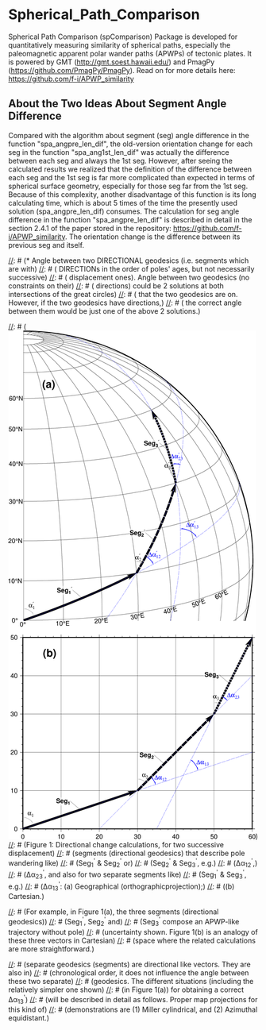 # Spherical_Path_Comparison
Spherical Path Comparison (spComparison) Package is developed for quantitatively
measuring similarity of spherical paths, especially the paleomagnetic apparent
polar wander paths (APWPs) of tectonic plates. It is powered by GMT
(http://gmt.soest.hawaii.edu/) and PmagPy (https://github.com/PmagPy/PmagPy).
Read on for more details here: https://github.com/f-i/APWP_similarity

## About the Two Ideas About Segment Angle Difference
Compared with the algorithm about segment (seg) angle difference in the function
"spa_angpre_len_dif", the old-version orientation change for each seg in the
function "spa_ang1st_len_dif" was actually the difference between each seg and
always the 1st seg. However, after seeing the calculated results we realized
that the definition of the difference between each seg and the 1st seg is far
more complicated than expected in terms of spherical surface geometry,
especially for those seg far from the 1st seg. Because of this complexity,
another disadvantage of this function is its long calculating time, which is
about 5 times of the time the presently used solution (spa_angpre_len_dif)
consumes. The calculation for seg angle difference in the function
"spa_angpre_len_dif" is described in detail in the section 2.4.1 of the paper
stored in the repository: https://github.com/f-i/APWP_similarity. The
orientation change is the difference between its previous seg and itself.

[//]: # (# Related Algorithms)

[//]: # (## The Idea Behind the Function "spa_ang1st_len_dif")

[//]: # (* Angle between two DIRECTIONAL geodesics (i.e. segments which are with)
[//]: # (  DIRECTIONs in the order of poles' ages, but not necessarily successive)
[//]: # (  displacement ones). Angle between two geodesics (no constraints on their)
[//]: # (  directions) could be 2 solutions at both intersections of the great circles)
[//]: # (  that the two geodesics are on. However, if the two geodesics have directions,)
[//]: # (  the correct angle between them would be just one of the above 2 solutions.)

[//]: # (![](fig1directionalGeodesics.png?raw=true))
[//]: # (Figure 1: Directional change calculations, for two successive displacement)
[//]: # (segments (directional geodesics) that describe pole wandering like)
[//]: # (Seg<sub>1</sub><sup>'</sup> & Seg<sub>2</sub><sup>'</sup> or)
[//]: # (Seg<sub>2</sub><sup>'</sup> & Seg<sub>3</sub><sup>'</sup>, e.g.)
[//]: # (&Delta;&alpha;<sub>12</sub><sup>'</sup>,)
[//]: # (&Delta;&alpha;<sub>23</sub><sup>'</sup>, and also for two separate segments like)
[//]: # (Seg<sub>1</sub><sup>'</sup> & Seg<sub>3</sub><sup>'</sup>, e.g.)
[//]: # (&Delta;&alpha;<sub>13</sub><sup>'</sup>: (a) Geographical (orthographicprojection);)
[//]: # ((b) Cartesian.)

[//]: # (For example, in Figure 1(a), the three segments (directional geodesics))
[//]: # (Seg<sub>1</sub><sup>'</sup>, Seg<sub>2</sub><sup>'</sup> and)
[//]: # (Seg<sub>3</sub><sup>'</sup> compose an APWP-like trajectory without pole)
[//]: # (uncertainty shown. Figure 1(b) is an analogy of these three vectors in Cartesian)
[//]: # (space where the related calculations are more straightforward.)

[//]: # (As we all know, azimuth &alpha;<sub>1</sub> is not equal to azimuth)
[//]: # (&alpha;<sub>1</sub><sup>'</sup>, &alpha;<sub>2</sub> not equal to)
[//]: # (&alpha;<sub>2</sub><sup>'</sup>, and &alpha;<sub>3</sub> not equal to)
[//]: # (&alpha;<sub>3</sub><sup>'</sup>. In terms of directional change of each segment,)
[//]: # (azimuth &Delta;&alpha;<sub>12</sub> is not equal to azimuth)
[//]: # (&Delta;&alpha;<sub>12</sub><sup>'</sup>, &Delta;&alpha;<sub>23</sub> not equal)
[//]: # (to &Delta;&alpha;<sub>23</sub><sup>'</sup>, and &Delta;&alpha;<sub>13</sub>)
[//]: # (not equal to &Delta;&alpha;<sub>13</sub><sup>'</sup>. Although)
[//]: # (&Delta;&alpha;<sub>13</sub> = &Delta;&alpha;<sub>12</sub> +)
[//]: # (&Delta;&alpha;<sub>23</sub>, &Delta;&alpha;<sub>13</sub><sup>'</sup> is not)
[//]: # (equal to the summation of &Delta;&alpha;<sub>12</sub><sup>'</sup> and)
[//]: # (&Delta;&alpha;<sub>23</sub><sup>'</sup>. Calculating a correct)
[//]: # (&Delta;&alpha;<sub>13</sub><sup>'</sup> is complex mainly because of the two)
[//]: # (separate geodesics (segments) are directional like vectors. They are also in)
[//]: # (chronological order, it does not influence the angle between these two separate)
[//]: # (geodesics. The different situations (including the relatively simpler one shown)
[//]: # (in Figure 1(a)) for obtaining a correct &Delta;&alpha;<sub>13</sub><sup>'</sup>)
[//]: # (will be described in detail as follows. Proper map projections for this kind of)
[//]: # (demonstrations are (1) Miller cylindrical, and (2) Azimuthal equidistant.)
